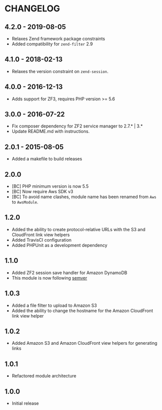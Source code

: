 CHANGELOG
=========

## 4.2.0 - 2019-08-05

* Relaxes Zend framework package constraints
* Added compatibility for `zend-filter` 2.9

## 4.1.0 - 2018-02-13

* Relaxes the version constraint on `zend-session`.

## 4.0.0 - 2016-12-13

* Adds support for ZF3, requires PHP version >= 5.6

## 3.0.0 - 2016-07-22

* Fix composer dependency for ZF2 service manager to 2.7.* | 3.*
* Update README.md with instructions.

## 2.0.1 - 2015-08-05

* Added a makefile to build releases

## 2.0.0

* [BC] PHP minimum version is now 5.5
* [BC] Now require Aws SDK v3
* [BC] To avoid name clashes, module name has been renamed from `Aws` to `AwsModule`.

## 1.2.0

* Added the ability to create protocol-relative URLs with the S3 and CloudFront link view helpers
* Added TravisCI configuration
* Added PHPUnit as a development dependency

## 1.1.0

* Added ZF2 session save handler for Amazon DynamoDB
* This module is now following [semver](http://semver.org/)

## 1.0.3

* Added a file filter to upload to Amazon S3
* Added the ability to change the hostname for the Amazon CloudFront link view helper

## 1.0.2

* Added Amazon S3 and Amazon CloudFront view helpers for generating links

## 1.0.1

* Refactored module architecture

## 1.0.0

* Initial release
